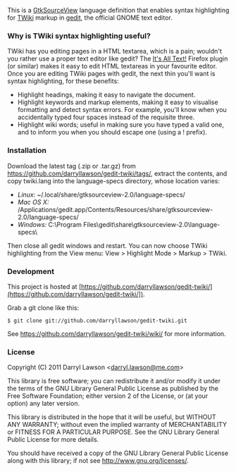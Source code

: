This is a [GtkSourceView](http://projects.gnome.org/gtksourceview/) language
definition that enables syntax highlighting for [TWiki](http://twiki.org/)
markup in [gedit](http://projects.gnome.org/gedit/), the official GNOME text
editor.


### Why is TWiki syntax highlighting useful?

TWiki has you editing pages in a HTML textarea, which is a pain; wouldn't you
rather use a proper text editor like gedit? The
[It's All Text!](https://addons.mozilla.org/en-US/firefox/addon/its-all-text/)
Firefox plugin (or similar) makes it easy to edit HTML textareas in your
favourite editor. Once you are editing TWiki pages with gedit, the next thin
you'll want is syntax highlighting, for these benefits:

* Highlight headings, making it easy to navigate the document.
* Highlight keywords and markup elements, making it easy to visualise
  formatting and detect syntax errors. For example, you'll know when you
  accidentally typed four spaces instead of the requisite three.
* Highlight wiki words; useful in making sure you have typed a valid one, and
  to inform you when you should escape one (using a ! prefix).

### Installation

Download the latest tag (.zip or .tar.gz) from
https://github.com/darryllawson/gedit-twiki/tags/, extract the contents, and
copy twiki.lang into the language-specs directory, whose location varies:

* *Linux:* ~/.local/share/gtksourceview-2.0/language-specs/
* *Mac OS X:* /Applications/gedit.app/Contents/Resources/share/gtksourceview-2.0/language-specs/
* *Windows:* C:\Program Files\gedit\share\gtksourceview-2.0\language-specs\

Then close all gedit windows and restart. You can now choose TWiki
highlighting from the View menu: View > Highlight Mode > Markup > TWiki.

### Development

This project is hosted at
[https://github.com/darryllawson/gedit-twiki/](https://github.com/darryllawson/gedit-twiki/]).

Grab a git clone like this:

    $ git clone git://github.com/darryllawson/gedit-twiki.git

See https://github.com/darryllawson/gedit-twiki/wiki/ for more information.


### License

Copyright (C) 2011 Darryl Lawson &lt;darryl.lawson@me.com&gt;

This library is free software; you can redistribute it and/or
modify it under the terms of the GNU Library General Public
License as published by the Free Software Foundation; either
version 2 of the License, or (at your option) any later version.

This library is distributed in the hope that it will be useful,
but WITHOUT ANY WARRANTY; without even the implied warranty of
MERCHANTABILITY or FITNESS FOR A PARTICULAR PURPOSE.  See the GNU
Library General Public License for more details.

You should have received a copy of the GNU Library General Public
License along with this library; if not see
http://www.gnu.org/licenses/.
